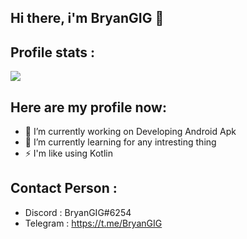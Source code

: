 ## Hi there, i'm BryanGIG 👋

## Profile stats :
![](https://github-readme-stats.vercel.app/api?username=MrPictYT-art&show_icons=true&theme=radical)

## Here are my profile now:

- 🔭 I’m currently working on Developing Android Apk
- 🌱 I’m currently learning for any intresting thing
- ⚡ I'm like using Kotlin

## Contact Person :

- Discord : BryanGIG#6254
- Telegram : https://t.me/BryanGIG
